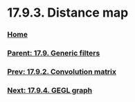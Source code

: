 # 17.9.3. Distance map

### [Home](./00-home.md)
### [Parent: 17.9. Generic filters](./17-09-00-generic-filters.md)
### [Prev: 17.9.2. Convolution matrix](./17-09-02-convolution-matrix.md)
### [Next: 17.9.4. GEGL graph](./17-09-04-gegl-graph.md)
